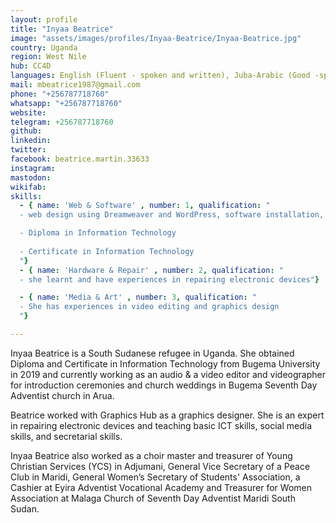 ```yaml
---
layout: profile
title: "Inyaa Beatrice"
image: "assets/images/profiles/Inyaa-Beatrice/Inyaa-Beatrice.jpg"
country: Uganda
region: West Nile
hub: CC4D
languages: English (Fluent - spoken and written), Juba-Arabic (Good -spoken only), Madi (very good - spoken and written), Lugbara (good spoken only)
mail: mbeatrice1987@gmail.com
phone: "+256787718760"
whatsapp: "+256787718760"
website: 
telegram: +256787718760
github: 
linkedin: 
twitter: 
facebook: beatrice.martin.33633
instagram: 
mastodon: 
wikifab: 
skills:
  - { name: 'Web & Software' , number: 1, qualification: "
  - web design using Dreamweaver and WordPress, software installation, social media skills

  - Diploma in Information Technology
  
  - Certificate in Information Technology
  "}
  - { name: 'Hardware & Repair' , number: 2, qualification: "
  - she learnt and have experiences in repairing electronic devices"}

  - { name: 'Media & Art' , number: 3, qualification: "
  - She has experiences in video editing and graphics design
  "}

---
```

Inyaa Beatrice is a South Sudanese refugee in Uganda. She obtained Diploma and Certificate in Information Technology from Bugema University in 2019 and currently working as an audio & a video editor and videographer for introduction ceremonies and church weddings in Bugema Seventh Day Adventist church in Arua.

Beatrice worked with Graphics Hub as a graphics designer. She is an expert in repairing electronic devices and teaching basic ICT skills, social media skills, and secretarial skills. 

Inyaa Beatrice also worked as a choir master and treasurer of Young Christian Services (YCS) in Adjumani, General Vice Secretary of a Peace Club in Maridi, General Women’s Secretary of Students' Association, a Cashier at Eyira Adventist Vocational Academy and Treasurer for Women Association at Malaga Church of Seventh Day Adventist Maridi South Sudan.